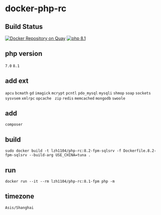 # docker-php-rc

## Build Status
[![Docker Repository on Quay](https://quay.io/repository/lzh1104/php-rc/status "Docker Repository on Quay")](https://quay.io/repository/lzh1104/php-rc)
[![php 8.1](https://github.com/lzh1104/docker-php-rc/actions/workflows/master.yml/badge.svg)](https://github.com/lzh1104/docker-php-rc/actions/workflows/master.yml)
## php version
  `7.0`  `8.1`

## add ext
`apcu` `bcmath` `gd` `imagick` `mcrypt` `pcntl` `pdo_mysql` `mysqli` `shmop` `soap`
`sockets` `sysvsem` `xmlrpc` `opcache` ` zip`
 `redis` `memcached` `mongodb` `swoole`

## add
`composer`

## build
`sudo docker build -t lzh1104/php-rc:8.2-fpm-sqlsrv -f Dockerfile.8.2-fpm-sqlsrv --build-arg USE_CHINA=tuna .`

## run
```
docker run --it --rm lzh1104/php-rc:8.1-fpm php -m
```

## timezone
```
Asis/Shanghai
```

